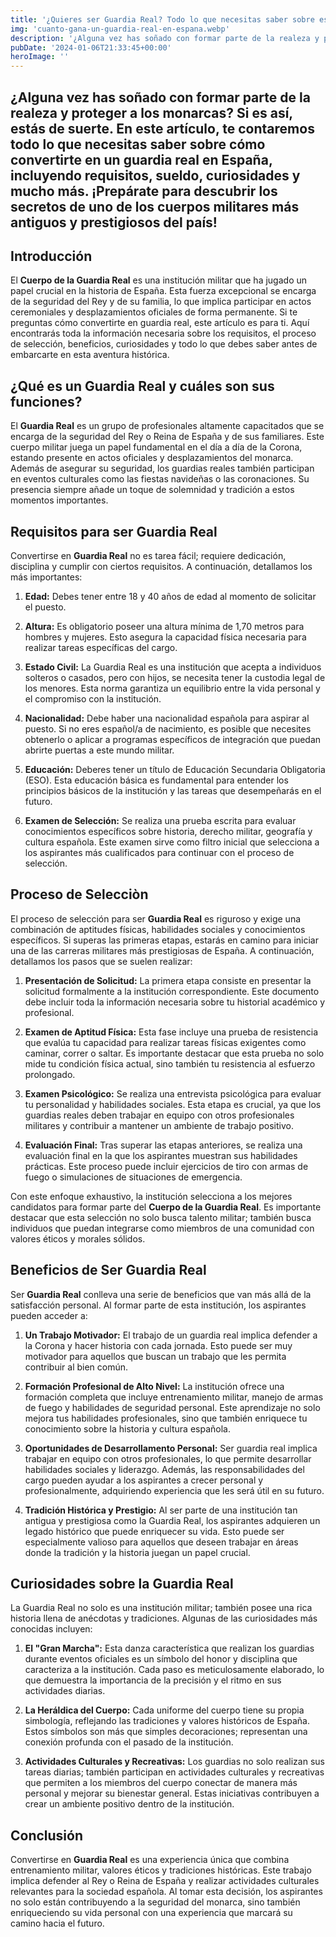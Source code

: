 ```yaml
---
title: '¿Quieres ser Guardia Real? Todo lo que necesitas saber sobre este cuerpo militar - Camuflaje Militar'
img: 'cuanto-gana-un-guardia-real-en-espana.webp'
description: '¿Alguna vez has soñado con formar parte de la realeza y proteger a los monarcas? Si es así, estás de suerte. En este artículo, te contaremos todo lo que'
pubDate: '2024-01-06T21:33:45+00:00'
heroImage: ''
---
```

    
  ## ¿Alguna vez has soñado con formar parte de la realeza y proteger a los monarcas? Si es así, estás de suerte. En este artículo, te contaremos todo lo que necesitas saber sobre cómo convertirte en un **guardia real** en España, incluyendo requisitos, sueldo, curiosidades y mucho más. ¡Prepárate para descubrir los secretos de uno de los cuerpos militares más antiguos y prestigiosos del país!

## Introducción
El **Cuerpo de la Guardia Real** es una institución militar que ha jugado un papel crucial en la historia de España. Esta fuerza excepcional se encarga de la seguridad del Rey y de su familia, lo que implica participar en actos ceremoniales y desplazamientos oficiales de forma permanente. Si te preguntas cómo convertirte en guardia real, este artículo es para ti. Aquí encontrarás toda la información necesaria sobre los requisitos, el proceso de selección, beneficios, curiosidades y todo lo que debes saber antes de embarcarte en esta aventura histórica.

## ¿Qué es un Guardia Real y cuáles son sus funciones?
El **Guardia Real** es un grupo de profesionales altamente capacitados que se encarga de la seguridad del Rey o Reina de España y de sus familiares. Este cuerpo militar juega un papel fundamental en el día a día de la Corona, estando presente en actos oficiales y desplazamientos del monarca. Además de asegurar su seguridad, los guardias reales también participan en eventos culturales como las fiestas navideñas o las coronaciones. Su presencia siempre añade un toque de solemnidad y tradición a estos momentos importantes.

## Requisitos para ser Guardia Real
Convertirse en **Guardia Real** no es tarea fácil; requiere dedicación, disciplina y cumplir con ciertos requisitos. A continuación, detallamos los más importantes:

1. **Edad:** Debes tener entre 18 y 40 años de edad al momento de solicitar el puesto.

2. **Altura:** Es obligatorio poseer una altura mínima de 1,70 metros para hombres y mujeres. Esto asegura la capacidad física necesaria para realizar tareas específicas del cargo.

3. **Estado Civil:** La Guardia Real es una institución que acepta a individuos solteros o casados, pero con hijos, se necesita tener la custodia legal de los menores. Esta norma garantiza un equilibrio entre la vida personal y el compromiso con la institución.

4. **Nacionalidad:** Debe haber una nacionalidad española para aspirar al puesto. Si no eres español/a de nacimiento, es posible que necesites obtenerlo o aplicar a programas específicos de integración que puedan abrirte puertas a este mundo militar.

5. **Educación:** Deberes tener un título de Educación Secundaria Obligatoria (ESO). Esta educación básica es fundamental para entender los principios básicos de la institución y las tareas que desempeñarás en el futuro.

6. **Examen de Selección:** Se realiza una prueba escrita para evaluar conocimientos específicos sobre historia, derecho militar, geografía y cultura española. Este examen sirve como filtro inicial que selecciona a los aspirantes más cualificados para continuar con el proceso de selección.

## Proceso de Selecciòn
El proceso de selección para ser **Guardia Real** es riguroso y exige una combinación de aptitudes físicas, habilidades sociales y conocimientos específicos. Si superas las primeras etapas, estarás en camino para iniciar una de las carreras militares más prestigiosas de España. A continuación, detallamos los pasos que se suelen realizar:

1. **Presentación de Solicitud:** La primera etapa consiste en presentar la solicitud formalmente a la institución correspondiente. Este documento debe incluir toda la información necesaria sobre tu historial académico y profesional.

2. **Examen de Aptitud Física:** Esta fase incluye una prueba de resistencia que evalúa tu capacidad para realizar tareas físicas exigentes como caminar, correr o saltar. Es importante destacar que esta prueba no solo mide tu condición física actual, sino también tu resistencia al esfuerzo prolongado.

3. **Examen Psicológico:** Se realiza una entrevista psicológica para evaluar tu personalidad y habilidades sociales. Esta etapa es crucial, ya que los guardias reales deben trabajar en equipo con otros profesionales militares y contribuir a mantener un ambiente de trabajo positivo.

4. **Evaluación Final:** Tras superar las etapas anteriores, se realiza una evaluación final en la que los aspirantes muestran sus habilidades prácticas. Este proceso puede incluir ejercicios de tiro con armas de fuego o simulaciones de situaciones de emergencia.

Con este enfoque exhaustivo, la institución selecciona a los mejores candidatos para formar parte del **Cuerpo de la Guardia Real**. Es importante destacar que esta selección no solo busca talento militar; también busca individuos que puedan integrarse como miembros de una comunidad con valores éticos y morales sólidos.


## Beneficios de Ser Guardia Real
Ser **Guardia Real** conlleva una serie de beneficios que van más allá de la satisfacción personal. Al formar parte de esta institución, los aspirantes pueden acceder a:

1. **Un Trabajo Motivador:** El trabajo de un guardia real implica defender a la Corona y hacer historia con cada jornada. Esto puede ser muy motivador para aquellos que buscan un trabajo que les permita contribuir al bien común.

2. **Formación Profesional de Alto Nivel:** La institución ofrece una formación completa que incluye entrenamiento militar, manejo de armas de fuego y habilidades de seguridad personal. Este aprendizaje no solo mejora tus habilidades profesionales, sino que también enriquece tu conocimiento sobre la historia y cultura española.

3. **Oportunidades de Desarrollamento Personal:** Ser guardia real implica trabajar en equipo con otros profesionales, lo que permite desarrollar habilidades sociales y liderazgo. Además, las responsabilidades del cargo pueden ayudar a los aspirantes a crecer personal y profesionalmente, adquiriendo experiencia que les será útil en su futuro.

4. **Tradición Histórica y Prestigio:** Al ser parte de una institución tan antigua y prestigiosa como la Guardia Real, los aspirantes adquieren un legado histórico que puede enriquecer su vida. Esto puede ser especialmente valioso para aquellos que deseen trabajar en áreas donde la tradición y la historia juegan un papel crucial.

## Curiosidades sobre la Guardia Real
La Guardia Real no solo es una institución militar; también posee una rica historia llena de anécdotas y tradiciones. Algunas de las curiosidades más conocidas incluyen:

1. **El "Gran Marcha":** Esta danza característica que realizan los guardias durante eventos oficiales es un símbolo del honor y disciplina que caracteriza a la institución. Cada paso es meticulosamente elaborado, lo que demuestra la importancia de la precisión y el ritmo en sus actividades diarias.

2. **La Heráldica del Cuerpo:** Cada uniforme del cuerpo tiene su propia simbología, reflejando las tradiciones y valores históricos de España. Estos símbolos son más que simples decoraciones; representan una conexión profunda con el pasado de la institución.

3. **Actividades Culturales y Recreativas:** Los guardias no solo realizan sus tareas diarias; también participan en actividades culturales y recreativas que permiten a los miembros del cuerpo conectar de manera más personal y mejorar su bienestar general. Estas iniciativas contribuyen a crear un ambiente positivo dentro de la institución.

## Conclusión
Convertirse en **Guardia Real** es una experiencia única que combina entrenamiento militar, valores éticos y tradiciones históricas. Este trabajo implica defender al Rey o Reina de España y realizar actividades culturales relevantes para la sociedad española. Al tomar esta decisión, los aspirantes no solo están contribuyendo a la seguridad del monarca, sino también enriqueciendo su vida personal con una experiencia que marcará su camino hacia el futuro.
  